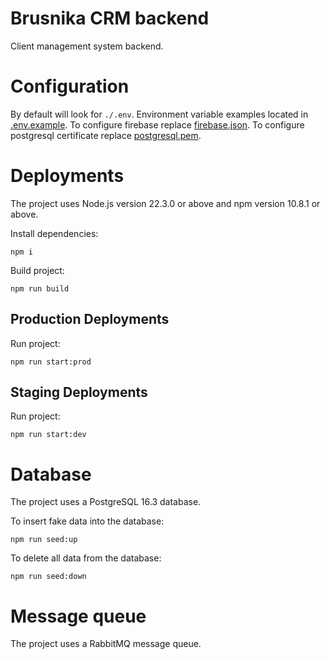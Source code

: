 # Brusnika CRM backend

Client management system backend.

# Configuration

By default will look for `./.env`. Environment variable examples located in [.env.example](./.env.example).
To configure firebase replace [firebase.json](./firebase.json).
To configure postgresql certificate replace [postgresql.pem](./postgresql.pem).

# Deployments

The project uses Node.js version 22.3.0 or above and npm version 10.8.1 or above.

Install dependencies:

```shell
npm i
```

Build project:

```shell
npm run build
```

## Production Deployments

Run project:

```shell
npm run start:prod
```


## Staging Deployments

Run project:

```shell
npm run start:dev
```

# Database

The project uses a PostgreSQL 16.3 database.

To insert fake data into the database:

```shell
npm run seed:up
```

To delete all data from the database:

```shell
npm run seed:down
```

# Message queue

The project uses a RabbitMQ message queue.
